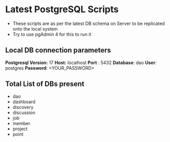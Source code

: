 # Latest PostgreSQL Scripts

- These scripts are as per the latest DB schema on Server to be replicated onto the local system
- Try to use pgAdmin 4 for this to run it

## Local DB connection parameters

**Postgresql Version:** 17
**Host:** localhost
**Port** : 5432
**Database**: dao
**User**: postgres
**Password**: <YOUR_PASSWORD>

## Total List of DBs present

- dao
- dashboard
- discovery
- discussion
- job
- member
- project
- point
